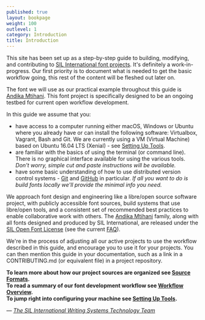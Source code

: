 ```yaml
---
published: true
layout: bookpage
weight: 100
outlevel: 1
category: Introduction
title: Introduction
---
```



This site has been set up as a step-by-step guide to building, modifying, and contributing to [SIL International font projects]. It's definitely a work-in-progress. Our first priority is to document what is needed to get the basic workflow going, this rest of the content will be fleshed out later on.

The font we will use as our practical example throughout this guide is [Andika Mtihani]. This font project is specifically designed to be an ongoing testbed for current open workflow development.

In this guide we assume that you:

- have access to a computer running either macOS, Windows or Ubuntu where you already have or can install the following software: Virtualbox, Vagrant, Bash and Git. We are currently using a VM (Virtual Machine) based on Ubuntu 16.04 LTS (Xenial) - see [Setting Up Tools].
- are familiar with the basics of using the terminal (or command line). There is no graphical interface available for using the various tools. *Don't worry, simple cut and paste instructions will be available.*
- have some basic understanding of how to use distributed version control systems - [Git] and [GitHub] in particular. *If all you want to do is build fonts locally we'll provide the minimal info you need.*

We approach font design and engineering like a libre/open source software project, with publicly accessible font sources, build systems that use libre/open tools, and a consistent set of recommended best practices to enable collaborative work with others. The [Andika Mtihani] family, along with all fonts designed and produced by SIL International, are released under the [SIL Open Font License] (see the current [FAQ]).

We're in the process of adjusting all our active projects to use the workflow described in this guide, and encourage you to use it for your projects. You can then mention this guide in your documentation, such as a link in a CONTRIBUTING.md (or equivalent file) in a project repository. 

__To learn more about how our project sources are organized see [Source Formats].__  
__To read a summary of our font development workflow see [Workflow Overview].__  
__To jump right into configuring your machine see [Setting Up Tools].__

*&mdash; [The SIL International Writing Systems Technology Team]*

[SIL International font projects]: http://software.sil.org/products/#fonts
[Andika Mtihani]: https://github.com/silnrsi/font-andika-mtihani
[Setting Up Tools]: Setting_Up_Tools.html
[Git]: https://git-scm.com/
[GitHub]: https://help.github.com/en#dotcom
[SIL Open Font License]: https://scripts.sil.org/OFL
[FAQ]: https://scripts.sil.org/ofl-faq_web
[Source Formats]: Source_Formats.html
[Workflow Overview]: Workflow_Overview.html
[The SIL International Writing Systems Technology Team]: ../AUTHORS.txt
